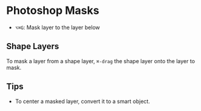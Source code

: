 # Photoshop Masks

- `⌥⌘G`: Mask layer to the layer below

## Shape Layers

To mask a layer from a shape layer, `⌘-drag` the shape layer onto the layer to mask.

## Tips

- To center a masked layer, convert it to a smart object.